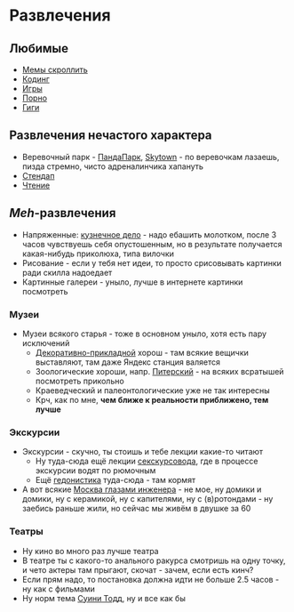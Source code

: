 # Развлечения

## Любимые

- [Мемы скроллить](Memes/index.md)
- [Кодинг](../../c/MVP.md)
- [Игры](Games/index.md)
- [Порно](Porn.md)
- [Гиги](Music/Gigs.md)

## Развлечения нечастого характера

- Веревочный парк - [ПандаПарк](https://pandapark.org/), [Skytown](https://www.skytown.pro/) - по веревочкам лазаешь,
  пизда стремно, чисто адреналинчика хапануть
- [Стендап](Standup.md)
- [Чтение](./Reading/index.md)

## _Meh_-развлечения

- Напряженные: [кузнечное дело](https://xn--1-ntbin2a8e.xn--p1ai/) - надо ебашить молотком, после 3 часов чувствуешь
  себя опустошенным, но в результате получается какая-нибудь приколюха, типа вилочки
- Рисование - если у тебя нет идеи, то просто срисовывать картинки ради скилла надоедает
- Картинные галереи - уныло, лучше в интернете картинки посмотреть

### Музеи

- Музеи всякого старья - тоже в основном уныло, хотя есть пару исключений
    - [Декоративно-прикладной](https://damuseum.ru/) хорош - там всякие вещички выставляют, там даже Яндекс станция
      валяется
    - Зоологические хороши, напр. [Питерский](https://www.zin.ru/museum/) - на всяких всратышей посмотреть прикольно
    - Краеведческий и палеонтологические уже не так интересны
    - Крч, как по мне, **чем ближе к реальности приближено, тем лучше**

### Экскурсии

- Экскурсии - скучно, ты стоишь и тебе лекции какие-то читают
    - Ну туда-сюда ещё лекции [секскурсовода](https://t.me/manyasexcursovod), где в процессе экскурсии водят по рюмочным
    - Ещё [гедонистика](https://www.gedonistica.ru/) туда-сюда - там кормят
- А вот всякие [Москва глазами инженера](https://engineer-history.ru/) - не мое, ну домики и домики, ну с керамикой, ну
  с капителями, ну с (в)ротондами
  \- ну заебись раньше жили, но сейчас мы живём в двушке за 60

### Театры

- Ну кино во много раз лучше театра
- В театре ты с какого-то анального ракурса смотришь на одну точку, и чето актеры там прыгают, скочат - зачем, если есть
  кинч?
- Если прям надо, то постановка должна идти не больше 2.5 часов - ну как с фильмами
- Ну норм тема [Суини Тодд](https://tagankateatr.ru/repertuar/suinii-todd), ну и все как бы 

